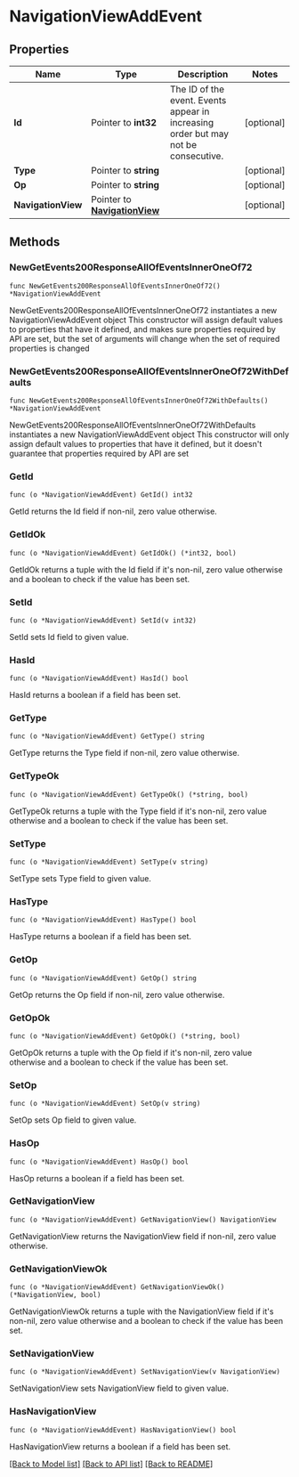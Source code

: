 # NavigationViewAddEvent

## Properties

Name | Type | Description | Notes
------------ | ------------- | ------------- | -------------
**Id** | Pointer to **int32** | The ID of the event. Events appear in increasing order but may not be consecutive.  | [optional] 
**Type** | Pointer to **string** |  | [optional] 
**Op** | Pointer to **string** |  | [optional] 
**NavigationView** | Pointer to [**NavigationView**](NavigationView.md) |  | [optional] 

## Methods

### NewGetEvents200ResponseAllOfEventsInnerOneOf72

`func NewGetEvents200ResponseAllOfEventsInnerOneOf72() *NavigationViewAddEvent`

NewGetEvents200ResponseAllOfEventsInnerOneOf72 instantiates a new NavigationViewAddEvent object
This constructor will assign default values to properties that have it defined,
and makes sure properties required by API are set, but the set of arguments
will change when the set of required properties is changed

### NewGetEvents200ResponseAllOfEventsInnerOneOf72WithDefaults

`func NewGetEvents200ResponseAllOfEventsInnerOneOf72WithDefaults() *NavigationViewAddEvent`

NewGetEvents200ResponseAllOfEventsInnerOneOf72WithDefaults instantiates a new NavigationViewAddEvent object
This constructor will only assign default values to properties that have it defined,
but it doesn't guarantee that properties required by API are set

### GetId

`func (o *NavigationViewAddEvent) GetId() int32`

GetId returns the Id field if non-nil, zero value otherwise.

### GetIdOk

`func (o *NavigationViewAddEvent) GetIdOk() (*int32, bool)`

GetIdOk returns a tuple with the Id field if it's non-nil, zero value otherwise
and a boolean to check if the value has been set.

### SetId

`func (o *NavigationViewAddEvent) SetId(v int32)`

SetId sets Id field to given value.

### HasId

`func (o *NavigationViewAddEvent) HasId() bool`

HasId returns a boolean if a field has been set.

### GetType

`func (o *NavigationViewAddEvent) GetType() string`

GetType returns the Type field if non-nil, zero value otherwise.

### GetTypeOk

`func (o *NavigationViewAddEvent) GetTypeOk() (*string, bool)`

GetTypeOk returns a tuple with the Type field if it's non-nil, zero value otherwise
and a boolean to check if the value has been set.

### SetType

`func (o *NavigationViewAddEvent) SetType(v string)`

SetType sets Type field to given value.

### HasType

`func (o *NavigationViewAddEvent) HasType() bool`

HasType returns a boolean if a field has been set.

### GetOp

`func (o *NavigationViewAddEvent) GetOp() string`

GetOp returns the Op field if non-nil, zero value otherwise.

### GetOpOk

`func (o *NavigationViewAddEvent) GetOpOk() (*string, bool)`

GetOpOk returns a tuple with the Op field if it's non-nil, zero value otherwise
and a boolean to check if the value has been set.

### SetOp

`func (o *NavigationViewAddEvent) SetOp(v string)`

SetOp sets Op field to given value.

### HasOp

`func (o *NavigationViewAddEvent) HasOp() bool`

HasOp returns a boolean if a field has been set.

### GetNavigationView

`func (o *NavigationViewAddEvent) GetNavigationView() NavigationView`

GetNavigationView returns the NavigationView field if non-nil, zero value otherwise.

### GetNavigationViewOk

`func (o *NavigationViewAddEvent) GetNavigationViewOk() (*NavigationView, bool)`

GetNavigationViewOk returns a tuple with the NavigationView field if it's non-nil, zero value otherwise
and a boolean to check if the value has been set.

### SetNavigationView

`func (o *NavigationViewAddEvent) SetNavigationView(v NavigationView)`

SetNavigationView sets NavigationView field to given value.

### HasNavigationView

`func (o *NavigationViewAddEvent) HasNavigationView() bool`

HasNavigationView returns a boolean if a field has been set.


[[Back to Model list]](../README.md#documentation-for-models) [[Back to API list]](../README.md#documentation-for-api-endpoints) [[Back to README]](../README.md)


